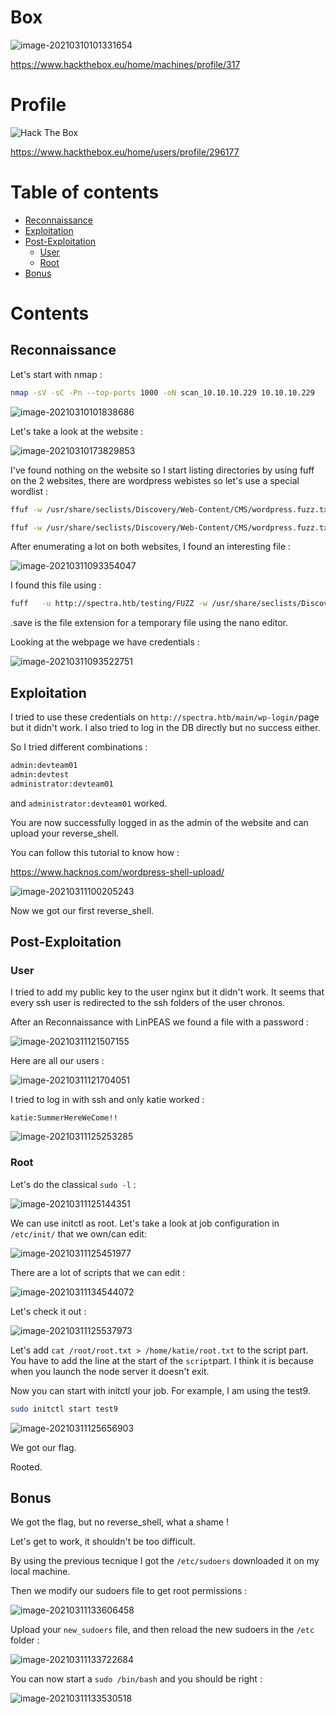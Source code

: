# Box 



![image-20210310101331654](img/image-20210310101331654.png)

https://www.hackthebox.eu/home/machines/profile/317

# Profile

 <img src="http://www.hackthebox.eu/badge/image/296177" alt="Hack The Box"> 

https://www.hackthebox.eu/home/users/profile/296177

# Table of contents

* [Reconnaissance](#Reconnaissance)
* [Exploitation](#exploitation)
* [Post-Exploitation](#post-exploitation)
  + [User](#user)
  + [Root](#root)
* [Bonus](#bonus)

# Contents 

## Reconnaissance

Let's start with nmap :

```bash
nmap -sV -sC -Pn --top-ports 1000 -oN scan_10.10.10.229 10.10.10.229
```

![image-20210310101838686](img/image-20210310101838686.png)

Let's take a look at the website : 



![image-20210310173829853](img/image-20210310173829853.png)

I've found nothing on the website so I start listing directories by using fuff on the 2 websites, there are wordpress webistes so let's use a special wordlist : 

```bash
ffuf -w /usr/share/seclists/Discovery/Web-Content/CMS/wordpress.fuzz.txt -u http://spectra.htb/testing/FUZZ

ffuf -w /usr/share/seclists/Discovery/Web-Content/CMS/wordpress.fuzz.txt -u http://spectra.htb/main/FUZZ
```

After enumerating a lot on both websites, I found an interesting file :

![image-20210311093354047](img/image-20210311093354047.png)

I found this file using :

```bash
fuff   -u http://spectra.htb/testing/FUZZ -w /usr/share/seclists/Discovery/Web-Content/CMS/wordpress.fuzz.txt -mc 200,204,301,403,401,500 -e .bak,.old,.save,~
```

.save is the file extension for a temporary file using the nano editor. 

Looking at the webpage we have credentials : 

![image-20210311093522751](img/image-20210311093522751.png)

## Exploitation

I tried to use these credentials on `http://spectra.htb/main/wp-login/`page but it didn't work. I also tried to log in the DB directly but no success either. 

So I tried different combinations  :

```bash
admin:devteam01
admin:devtest
administrator:devteam01
```

and `administrator:devteam01` worked.

You are now successfully logged in as the admin of the website and can upload your reverse_shell.

You can follow this tutorial to know how : 

https://www.hacknos.com/wordpress-shell-upload/

![image-20210311100205243](img/image-20210311100205243.png)

Now we got our first reverse_shell.

## Post-Exploitation

### User

I tried to add my public key to the user nginx but it didn't work. It seems that every ssh user is redirected to the ssh folders of the user chronos.

After an Reconnaissance with LinPEAS we found a file with a password : 

![image-20210311121507155](img/image-20210311121507155.png)

Here are all our users :

![image-20210311121704051](img/image-20210311121704051.png)

I tried to log in with ssh and only katie worked : 

```
katie:SummerHereWeCome!!
```

![image-20210311125253285](img/image-20210311125253285.png)

### Root

Let's do the classical `sudo -l` :

![image-20210311125144351](img/image-20210311125144351.png)

We can use initctl as root. Let's take a look at job configuration in  `/etc/init/` that we own/can edit:

![image-20210311125451977](img/image-20210311125451977.png)

There are a lot of scripts that we can edit :

![image-20210311134544072](img/image-20210311134544072.png)

Let's check it out :

![image-20210311125537973](img/image-20210311125537973.png)

Let's add `cat /root/root.txt > /home/katie/root.txt` to the script part.
You have to add the line at the start of the `script`part. I think it is because when you launch the node server it doesn't exit. 

Now you can start with initctl your job. For example, I am using the test9.

```bash
sudo initctl start test9
```



![image-20210311125656903](img/image-20210311125656903.png)

We got our flag.

Rooted.

## Bonus

We got the flag, but no reverse_shell, what a shame ! 

Let's get to work, it shouldn't be too difficult.

By using the previous tecnique I got the `/etc/sudoers` downloaded it on my local machine.

Then we modify our sudoers file to get root permissions : 

![image-20210311133606458](img/image-20210311133606458.png)

Upload your `new_sudoers` file, and then reload the new sudoers in the `/etc` folder :  

![image-20210311133722684](img/image-20210311133722684.png)

You can now start a `sudo /bin/bash` and you should be right : 

![image-20210311133530518](img/image-20210311133530518.png)

